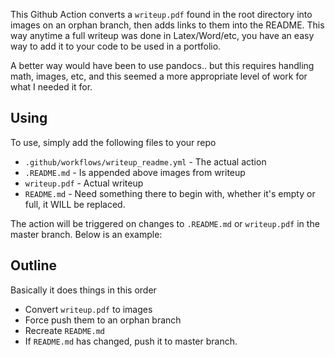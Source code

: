 This Github Action converts a `writeup.pdf` found in the root directory into images on an orphan branch, then adds links to them into the README. This way anytime a full writeup was done in Latex/Word/etc, you have an easy way to add it to your code to be used in a portfolio.

A better way would have been to use pandocs.. but this requires handling math, images, etc, and this seemed a more appropriate level of work for what I needed it for.

## Using

To use, simply add the following files to your repo
* `.github/workflows/writeup_readme.yml` - The actual action
* `.README.md` - Is appended above images from writeup
* `writeup.pdf` - Actual writeup
* `README.md` - Need something there to begin with, whether it's empty or full, it WILL be replaced.

The action will be triggered on changes to `.README.md` or `writeup.pdf` in the master branch. Below is an example:

## Outline

Basically it does things in this order
* Convert `writeup.pdf` to images
* Force push them to an orphan branch
* Recreate `README.md`
* If `README.md` has changed, push it to master branch.